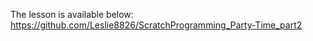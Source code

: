  The lesson is available below: 
<br> https://github.com/Leslie8826/ScratchProgramming_Party-Time_part2

